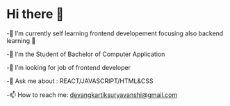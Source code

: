# Hi there 👋
    
-🔭 I’m currently self learning frontend developement
     focusing also backend learning 🦾

-🌱 I’m the Student of Bachelor of Computer Application

-🤔 I’m looking for job of frontend developer

-💬 Ask me about : REACT/JAVASCRIPT/HTML&CSS

-📫 How to reach me: devangkartiksuryavanshi@gmail.com



